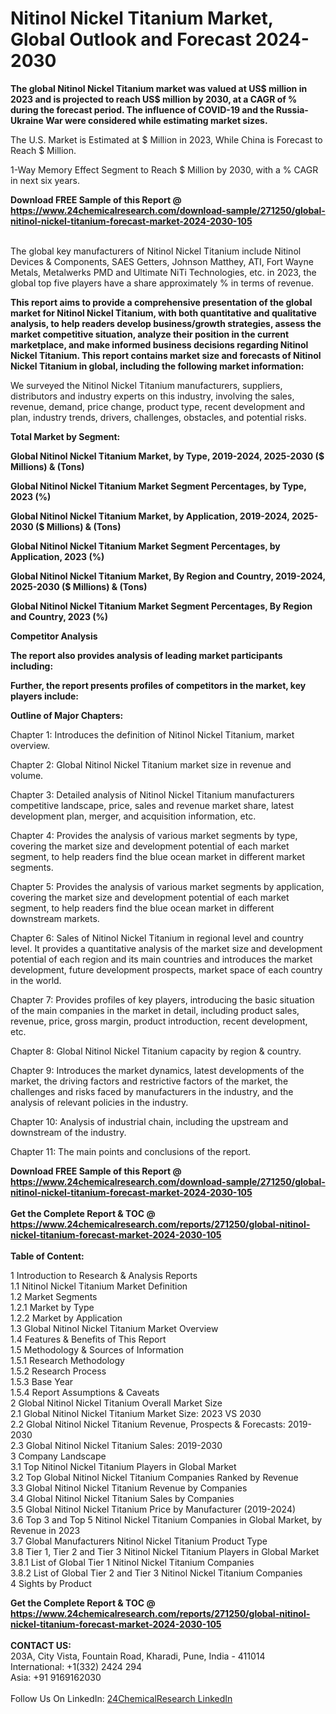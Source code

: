 <h1>Nitinol Nickel Titanium Market, Global Outlook and Forecast 2024-2030</h1><p><strong>The global Nitinol Nickel Titanium market was valued at US$ million in 2023 and is projected to reach US$ million by 2030, at a CAGR of % during the forecast period. The influence of COVID-19 and the Russia-Ukraine War were considered while estimating market sizes.</strong></p><p>
The U.S. Market is Estimated at $ Million in 2023, While China is Forecast to Reach $ Million.</p><p>
1-Way Memory Effect Segment to Reach $ Million by 2030, with a % CAGR in next six years.</p><div><b>Download FREE Sample of this Report @ 
            <a href="https://www.24chemicalresearch.com/download-sample/271250/global-nitinol-nickel-titanium-forecast-market-2024-2030-105">
            https://www.24chemicalresearch.com/download-sample/271250/global-nitinol-nickel-titanium-forecast-market-2024-2030-105</a></b></div><br><p>
The global key manufacturers of Nitinol Nickel Titanium include Nitinol Devices &amp; Components, SAES Getters, Johnson Matthey, ATI, Fort Wayne Metals, Metalwerks PMD and Ultimate NiTi Technologies, etc. in 2023, the global top five players have a share approximately % in terms of revenue.</p><p>
<strong>This report aims to provide a comprehensive presentation of the global market for Nitinol Nickel Titanium, with both quantitative and qualitative analysis, to help readers develop business/growth strategies, assess the market competitive situation, analyze their position in the current marketplace, and make informed business decisions regarding Nitinol Nickel Titanium. This report contains market size and forecasts of Nitinol Nickel Titanium in global, including the following market information:</strong></p><p>
</p><p>
</p><p>We surveyed the Nitinol Nickel Titanium manufacturers, suppliers, distributors and industry experts on this industry, involving the sales, revenue, demand, price change, product type, recent development and plan, industry trends, drivers, challenges, obstacles, and potential risks.</p><p>
<strong>Total Market by Segment:</strong></p><p>
<strong>Global Nitinol Nickel Titanium Market, by Type, 2019-2024, 2025-2030 ($ Millions) &amp; (Tons)</strong></p><p>
<strong>Global Nitinol Nickel Titanium Market Segment Percentages, by Type, 2023 (%)</strong></p><p>
</p><p>
<strong>Global Nitinol Nickel Titanium Market, by Application, 2019-2024, 2025-2030 ($ Millions) &amp; (Tons)</strong></p><p>
<strong>Global Nitinol Nickel Titanium Market Segment Percentages, by Application, 2023 (%)</strong></p><p>
</p><p>
<strong>Global Nitinol Nickel Titanium Market, By Region and Country, 2019-2024, 2025-2030 ($ Millions) &amp; (Tons)</strong></p><p>
<strong>Global Nitinol Nickel Titanium Market Segment Percentages, By Region and Country, 2023 (%)</strong></p><p>
</p><p>
<strong>Competitor Analysis</strong></p><p>
<strong>The report also provides analysis of leading market participants including:</strong></p><p>
</p><p>
<strong>Further, the report presents profiles of competitors in the market, key players include:</strong></p><p>
</p><p>
<strong>Outline of Major Chapters:</strong></p><p>
</p><p>Chapter 1: Introduces the definition of Nitinol Nickel Titanium, market overview.</p><p>
Chapter 2: Global Nitinol Nickel Titanium market size in revenue and volume.</p><p>
Chapter 3: Detailed analysis of Nitinol Nickel Titanium manufacturers competitive landscape, price, sales and revenue market share, latest development plan, merger, and acquisition information, etc.</p><p>
Chapter 4: Provides the analysis of various market segments by type, covering the market size and development potential of each market segment, to help readers find the blue ocean market in different market segments.</p><p>
Chapter 5: Provides the analysis of various market segments by application, covering the market size and development potential of each market segment, to help readers find the blue ocean market in different downstream markets.</p><p>
Chapter 6: Sales of Nitinol Nickel Titanium in regional level and country level. It provides a quantitative analysis of the market size and development potential of each region and its main countries and introduces the market development, future development prospects, market space of each country in the world.</p><p>
Chapter 7: Provides profiles of key players, introducing the basic situation of the main companies in the market in detail, including product sales, revenue, price, gross margin, product introduction, recent development, etc.</p><p>
Chapter 8: Global Nitinol Nickel Titanium capacity by region &amp; country.</p><p>
Chapter 9: Introduces the market dynamics, latest developments of the market, the driving factors and restrictive factors of the market, the challenges and risks faced by manufacturers in the industry, and the analysis of relevant policies in the industry.</p><p>
Chapter 10: Analysis of industrial chain, including the upstream and downstream of the industry.</p><p>
Chapter 11: The main points and conclusions of the report.</p><div><b>Download FREE Sample of this Report @ 
            <a href="https://www.24chemicalresearch.com/download-sample/271250/global-nitinol-nickel-titanium-forecast-market-2024-2030-105">
            https://www.24chemicalresearch.com/download-sample/271250/global-nitinol-nickel-titanium-forecast-market-2024-2030-105</a></b></div><br><div><b>Get the Complete Report & TOC @ 
            <a href="https://www.24chemicalresearch.com/reports/271250/global-nitinol-nickel-titanium-forecast-market-2024-2030-105">
            https://www.24chemicalresearch.com/reports/271250/global-nitinol-nickel-titanium-forecast-market-2024-2030-105</a></b></div><br>
            <b>Table of Content:</b><p>1 Introduction to Research & Analysis Reports<br />
    1.1 Nitinol Nickel Titanium Market Definition<br />
    1.2 Market Segments<br />
        1.2.1 Market by Type<br />
        1.2.2 Market by Application<br />
    1.3 Global Nitinol Nickel Titanium Market Overview<br />
    1.4 Features & Benefits of This Report<br />
    1.5 Methodology & Sources of Information<br />
        1.5.1 Research Methodology<br />
        1.5.2 Research Process<br />
        1.5.3 Base Year<br />
        1.5.4 Report Assumptions & Caveats<br />
2 Global Nitinol Nickel Titanium Overall Market Size<br />
    2.1 Global Nitinol Nickel Titanium Market Size: 2023 VS 2030<br />
    2.2 Global Nitinol Nickel Titanium Revenue, Prospects & Forecasts: 2019-2030<br />
    2.3 Global Nitinol Nickel Titanium Sales: 2019-2030<br />
3 Company Landscape<br />
    3.1 Top Nitinol Nickel Titanium Players in Global Market<br />
    3.2 Top Global Nitinol Nickel Titanium Companies Ranked by Revenue<br />
    3.3 Global Nitinol Nickel Titanium Revenue by Companies<br />
    3.4 Global Nitinol Nickel Titanium Sales by Companies<br />
    3.5 Global Nitinol Nickel Titanium Price by Manufacturer (2019-2024)<br />
    3.6 Top 3 and Top 5 Nitinol Nickel Titanium Companies in Global Market, by Revenue in 2023<br />
    3.7 Global Manufacturers Nitinol Nickel Titanium Product Type<br />
    3.8 Tier 1, Tier 2 and Tier 3 Nitinol Nickel Titanium Players in Global Market<br />
        3.8.1 List of Global Tier 1 Nitinol Nickel Titanium Companies<br />
        3.8.2 List of Global Tier 2 and Tier 3 Nitinol Nickel Titanium Companies<br />
4 Sights by Product</p><div><b>Get the Complete Report & TOC @ 
            <a href="https://www.24chemicalresearch.com/reports/271250/global-nitinol-nickel-titanium-forecast-market-2024-2030-105">
            https://www.24chemicalresearch.com/reports/271250/global-nitinol-nickel-titanium-forecast-market-2024-2030-105</a></b></div><br><b>CONTACT US:</b><br>
            203A, City Vista, Fountain Road, Kharadi, Pune, India - 411014<br>
            International: +1(332) 2424 294<br>
            Asia: +91 9169162030 <br><br>
            Follow Us On LinkedIn: <a href="https://www.linkedin.com/company/24chemicalresearch/">24ChemicalResearch LinkedIn</a>